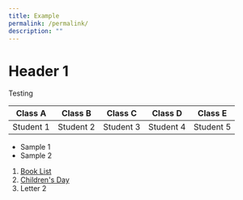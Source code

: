 ```yaml
---
title: Example
permalink: /permalink/
description: ""
---
```

# Header 1
Testing 

| Class A | Class B | Class C | Class D | Class E 
|-|-|-|-|-|
| Student 1 | Student 2| Student 3   | Student 4 | Student 5   |

* Sample 1
* Sample 2

1. [Book List ](/files/2022-P2-BOOK-LIST.pdf)
2. [Children's Day](https://youtu.be/Ssk2EKH6yvE)
3. Letter 2